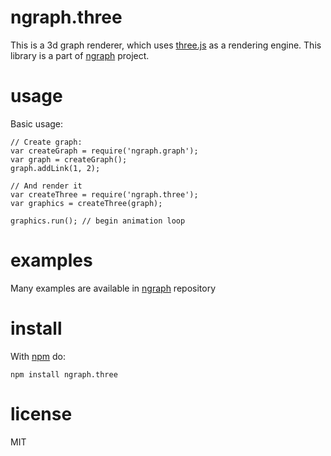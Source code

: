 # ngraph.three

This is a 3d graph renderer, which uses [three.js](https://github.com/mrdoob/three.js) as a rendering engine. This library is a part of [ngraph](https://github.com/anvaka/ngraph) project.

# usage

Basic usage:

```
// Create graph:
var createGraph = require('ngraph.graph');
var graph = createGraph();
graph.addLink(1, 2);

// And render it
var createThree = require('ngraph.three');
var graphics = createThree(graph);

graphics.run(); // begin animation loop
```

# examples
Many examples are available in [ngraph](https://github.com/anvaka/ngraph/tree/master/examples/three.js) repository

# install

With [npm](https://npmjs.org) do:

```
npm install ngraph.three
```

# license

MIT
